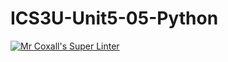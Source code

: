 # ICS3U-Unit5-05-Python

[![Mr Coxall's Super Linter](https://github.com/Evgeny-Vovk/ICS3U-Unit5-05-Python/workflows/Mr%20Coxall's%20Super%20Linter/badge.svg)](https://github.com/Evgeny-Vovk/ICS3U-Unit5-05-Python/actions)
